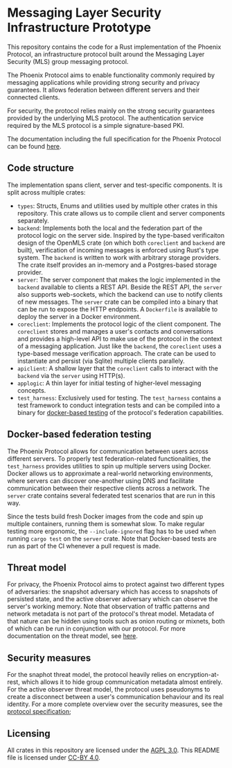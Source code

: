 # Messaging Layer Security Infrastructure Prototype

This repository contains the code for a Rust implementation of the Phoenix
Protocol, an infrastructure protocol built around the Messaging Layer Security
(MLS) group messaging protocol.

The Phoenix Protocol aims to enable functionality commonly required by messaging
applications while providing strong security and privacy guarantees. It allows
federation between different servers and their connected clients.

For security, the protocol relies mainly on the strong security guarantees
provided by the underlying MLS protocol. The authentication service required by
the MLS protocol is a simple signature-based PKI.

The documentation including the full specification for the Phoenix Protocol can
be found [here](https://docs.phnx.im).

## Code structure

The implementation spans client, server and test-specific components. It is
split across multiple crates:

- `types`: Structs, Enums and utilities used by multiple other crates in this
  repository. This crate allows us to compile client and server components
  separately.
- `backend`: Implements both the local and the federation part of the protocol
  logic on the server side. Inspired by the type-based verificaiton design of
  the OpenMLS crate (on which both `coreclient` and `backend` are built),
  verification of incoming messages is enforced using Rust's type system. The
  `backend` is written to work with arbitrary storage providers. The crate
  itself provides an in-memory and a Postgres-based storage provider.
- `server`: The server component that makes the logic implemented in the
  `backend` available to clients a REST API. Beside the REST API, the `server`
  also supports web-sockets, which the backend can use to notify clients of new
  messages. The `server` crate can be compiled into a binary that can be run to
  expose the HTTP endpoints. A `Dockerfile` is available to deploy the server in
  a Docker environment.
- `coreclient`: Implements the protocol logic of the client component. The
  `coreclient` stores and manages a user's contacts and conversations and
  provides a high-level API to make use of the protocol in the context of a
  messaging application. Just like the `backend`, the `coreclient` uses a
  type-based message verification approach. The crate can be used to instantiate
  and persist (via Sqlite) multiple clients parallely.
- `apiclient`: A shallow layer that the `coreclient` calls to interact with the
  `backend` via the `server` using HTTP(s).
- `applogic`: A thin layer for initial testing of higher-level messaging
  concepts.
- `test_harness`: Exclusively used for testing. The `test_harness` contains a
  test framework to conduct integration tests and can be compiled into a binary
  for [docker-based testing](#docker-based-federation-testing) of the protocol's
  federation capabilities.

## Docker-based federation testing

The Phoenix Protocol allows for communication between users across different
servers. To properly test federation-related functionalities, the `test_harness`
provides utilities to spin up multiple servers using Docker. Docker allows us to
approximate a real-world networking environments, where servers can discover
one-another using DNS and facilitate communication between their respective
clients across a network. The `server` crate contains several federated test
scenarios that are run in this way.

Since the tests build fresh Docker images from the code and spin up multiple
containers, running them is somewhat slow. To make regular testing more
ergonomic, the `--include-ignored` flag has to be used when running `cargo test`
on the `server` crate. Note that Docker-based tests are run as part of the CI
whenever a pull request is made.

## Threat model

For privacy, the Phoenix Protocol aims to protect against two different types of
adversaries: the snapshot adversary which has access to snapshots of persisted
state, and the active observer adversary which can observe the server's working
memory. Note that observation of traffic patterns and network metadata is not
part of the protocol's threat model. Metadata of that nature can be hidden using
tools such as onion routing or mixnets, both of which can be run in conjunction
with our protocol. For more documentation on the threat model, see
[here](https://docs.phnx.im/threat_model.html).

## Security measures

For the snaphot threat model, the protocol heavily relies on
encryption-at-rest, which allows it to hide group communication metadata almost
entirely. For the active observer threat model, the protocol uses pseudonyms to
create a disconnect between a user's communication behaviour and its real
identity. For a more complete overview over the security measures, see the
[protocol specification](https://docs.phnx.im/spec.html);

## Licensing

All crates in this repository are licensed under the [AGPL 3.0](https://www.gnu.org/licenses/agpl-3.0.html). This README file is licensed under [CC-BY 4.0](https://creativecommons.org/licenses/by/4.0/).
